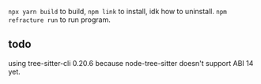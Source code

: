 `npx yarn build` to build, `npm link` to install, idk how to uninstall. `npm refracture run` to run program.

## todo

using tree-sitter-cli 0.20.6 because node-tree-sitter doesn't support ABI 14 yet.